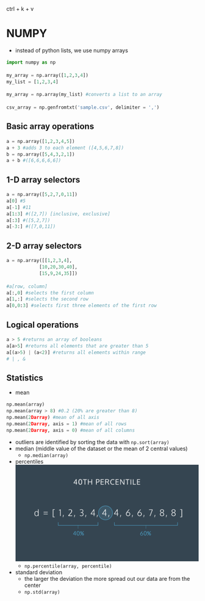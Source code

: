 ctrl + k + v
# NUMPY
- instead of python lists, we use numpy arrays

```python
import numpy as np

my_array = np.array([1,2,3,4])
my_list = [1,2,3,4]

my_array = np.array(my_list) #converts a list to an array

csv_array = np.genfromtxt('sample.csv', delimiter = ',')
```
## Basic array operations
```python
a = np.array([1,2,3,4,5])
a + 3 #adds 3 to each element ([4,5,6,7,8])
b = np.array([5,4,3,2,1])
a + b #([6,6,6,6,6])
```

## 1-D array selectors
```python
a = np.array([5,2,7,0,11])
a[0] #5
a[-1] #11
a[1:3] #([2,7]) [inclusive, exclusive]
a[:3] #([5,2,7])
a[-3:] #([7,0,11])
```

## 2-D array selectors
```python
a = np.array([[1,2,3,4],
            [10,20,30,40],
            [15,9,24,35]])

#a[row, column]
a[:,0] #selects the first column
a[1,:] #selects the second row
a[0,0:3] #selects first three elements of the first row
```

## Logical operations
```python
a > 5 #returns an array of booleans
a[a>5] #returns all elements that are greater than 5
a[(a>5) | (a<2)] #returns all elements within range
# | , &
```

## Statistics
- mean
```python
np.mean(array)
np.mean(array > 8) #0.2 (20% are greater than 8)
np.mean(2Darray) #mean of all axis
np.mean(2Darray, axis = 1) #mean of all rows
np.mean(2Darray, axis = 0) #mean of all columns
```
- outliers are identified by sorting the data with `np.sort(array)`
- median (middle value of the dataset or the mean of 2 central values)
    - `np.median(array)`
- percentiles
![percentiles image](../images/NumPy-40-percentile.webp)
    - `np.percentile(array, percentile)`
- standard deviation 
    - the larger the deviation the more spread out our data are from the center
    - `np.std(array)`